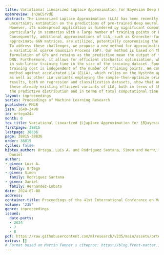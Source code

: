 ```yaml
---
title: Variational Linearized Laplace Approximation for Bayesian Deep Learning
openreview: 1n3aC5rvdE
abstract: The Linearized Laplace Approximation (LLA) has been recently used to perform
  uncertainty estimation on the predictions of pre-trained deep neural networks (DNNs).
  However, its widespread application is hindered by significant computational costs,
  particularly in scenarios with a large number of training points or DNN parameters.
  Consequently, additional approximations of LLA, such as Kronecker-factored or diagonal
  approximate GGN matrices, are utilized, potentially compromising the model’s performance.
  To address these challenges, we propose a new method for approximating LLA using
  a variational sparse Gaussian Process (GP). Our method is based on the dual RKHS
  formulation of GPs and retains as the predictive mean the output of the original
  DNN. Furthermore, it allows for efficient stochastic optimization, which results
  in sub-linear training time in the size of the training dataset. Specifically, its
  training cost is independent of the number of training points. We compare our proposed
  method against accelerated LLA (ELLA), which relies on the Nyström approximation,
  as well as other LLA variants employing the sample-then-optimize principle. Experimental
  results, both on regression and classification datasets, show that our method outperforms
  these already existing efficient variants of LLA, both in terms of the quality of
  the predictive distribution and in terms of total computational time.
layout: inproceedings
series: Proceedings of Machine Learning Research
publisher: PMLR
issn: 2640-3498
id: ortega24a
month: 0
tex_title: Variational Linearized {L}aplace Approximation for {B}ayesian Deep Learning
firstpage: 38815
lastpage: 38836
page: 38815-38836
order: 38815
cycles: false
bibtex_author: Ortega, Luis A. and Rodriguez Santana, Simon and Hern\'{a}ndez-Lobato,
  Daniel
author:
- given: Luis A.
  family: Ortega
- given: Simon
  family: Rodriguez Santana
- given: Daniel
  family: Hernández-Lobato
date: 2024-07-08
address:
container-title: Proceedings of the 41st International Conference on Machine Learning
volume: '235'
genre: inproceedings
issued:
  date-parts:
  - 2024
  - 7
  - 8
pdf: https://raw.githubusercontent.com/mlresearch/v235/main/assets/ortega24a/ortega24a.pdf
extras: []
# Format based on Martin Fenner's citeproc: https://blog.front-matter.io/posts/citeproc-yaml-for-bibliographies/
---
```


